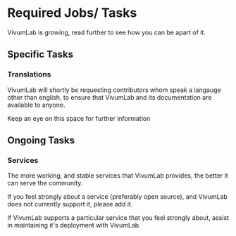 # Required Jobs/ Tasks
VivumLab is growing, read further to see how you can be apart of it.

## Specific Tasks

### Translations

VivumLab will shortly be requesting contributors whom speak a langauge other than english, to ensure that VivumLab and its documentation are available to anyone.

Keep an eye on this space for further information

## Ongoing Tasks

### Services
The more working, and stable services that VivumLab provides, the better it can serve the community.

If you feel strongly about a service (preferably open source), and VivumLab does not currently support it, please add it.

If VivumLab supports a particular service that you feel strongly about, assist in maintaining it's deployment with VivumLab.
